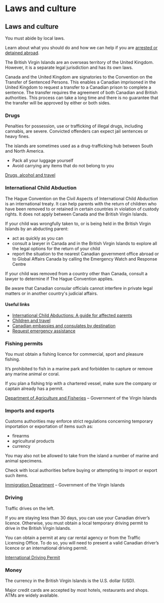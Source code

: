 # Laws and culture

## Laws and culture

You must abide by local laws.

Learn about what you should do and how we can help if you are [arrested or detained abroad](http://travel.gc.ca/assistance/emergency-info/arrest-detention).

The British Virgin Islands are an overseas territory of the United Kingdom. However, it is a separate legal jurisdiction and has its own laws.

Canada and the United Kingdom are signatories to the Convention on the Transfer of Sentenced Persons. This enables a Canadian imprisoned in the United Kingdom to request a transfer to a Canadian prison to complete a sentence. The transfer requires the agreement of both Canadian and British authorities. This process can take a long time and there is no guarantee that the transfer will be approved by either or both sides.

### Drugs

Penalties for possession, use or trafficking of illegal drugs, including cannabis, are severe. Convicted offenders can expect jail sentences or heavy fines.

The islands are sometimes used as a drug-trafficking hub between South and North America.

* Pack all your luggage yourself
* Avoid carrying any items that do not belong to you

[Drugs, alcohol and travel](https://travel.gc.ca/travelling/health-safety/drugs)

### International Child Abduction

The Hague Convention on the Civil Aspects of International Child Abduction is an international treaty. It can help parents with the return of children who have been removed to or retained in certain countries in violation of custody rights. It does not apply between Canada and the British Virgin Islands.

If your child was wrongfully taken to, or is being held in the British Virgin Islands by an abducting parent:

* act as quickly as you can
* consult a lawyer in Canada and in the British Virgin Islands to explore all the legal options for the return of your child
* report the situation to the nearest Canadian government office abroad or to Global Affairs Canada by calling the Emergency Watch and Response Centre

If your child was removed from a country other than Canada, consult a lawyer to determine if The Hague Convention applies.

Be aware that Canadian consular officials cannot interfere in private legal matters or in another country's judicial affairs.

#### Useful links

* [International Child Abductions: A guide for affected parents](https://travel.gc.ca/travelling/publications/international-child-abductions)
* [Children and travel](https://travel.gc.ca/travelling/children)
* [Canadian embassies and consulates by destination](https://travel.gc.ca/assistance/embassies-consulates)
* [Request emergency assistance](https://travel.gc.ca/assistance/emergency-assistance)

### Fishing permits

You must obtain a fishing licence for commercial, sport and pleasure fishing.

It’s prohibited to fish in a marine park and forbidden to capture or remove any marine animal or coral.

If you plan a fishing trip with a chartered vessel, make sure the company or captain already has a permit.

[Department of Agriculture and Fisheries](http://www.bvi.gov.vg/departments/department-agriculture-0 "Department of Agriculture and Fisheries") – Government of the Virgin Islands

### Imports and exports

Customs authorities may enforce strict regulations concerning temporary importation or exportation of items such as:

* firearms
* agricultural products
* currency

You may also not be allowed to take from the island a number of marine and animal specimens.

Check with local authorities before buying or attempting to import or export such items.

[Immigration Department](https://bvi.gov.vg/departments/immigration-department-0 "Immigration department") – Government of the Virgin Islands

### Driving

Traffic drives on the left.

If you are staying less than 30 days, you can use your Canadian driver’s licence. Otherwise, you must obtain a local temporary driving permit to drive in the British Virgin Islands.

You can obtain a permit at any car rental agency or from the Traffic Licensing Office. To do so, you will need to present a valid Canadian driver’s licence or an international driving permit.

[International Driving Permit](https://travel.gc.ca/travelling/documents/international-driving-permit)

### Money

The currency in the British Virgin Islands is the U.S. dollar (USD).

Major credit cards are accepted by most hotels, restaurants and shops. ATMs are widely available.